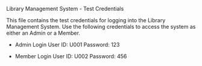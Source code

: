 Library Management System - Test Credentials

This file contains the test credentials for logging into the Library Management System. Use the following credentials to access the system as either an Admin or a Member.

- Admin Login
   User ID: U001
   Password: 123


- Member Login
    User ID: U002
    Password: 456


  
